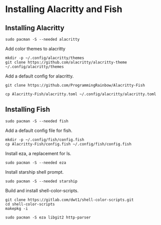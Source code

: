 # Installing Alacritty and Fish
## Installing Alacritty
```
sudo pacman -S --needed alacritty
```
Add color themes to alacritty
```
mkdir -p ~/.config/alacritty/themes
git clone https://github.com/alacritty/alacritty-theme ~/.config/alacritty/themes
```
Add a default config for alacritty.
```
git clone https://github.com/ProgrammingRainbow/Alacritty-Fish
```
```
cp Alacritty-Fish/alacritty.toml ~/.config/alacritty/alacritty.toml
```
## Installing Fish
```
sudo pacman -S --needed fish
```
Add a default config file for fish.
```
mkdir -p ~/.config/fish/config.fish
cp Alacritty-Fish/config.fish ~/.config/fish/config.fish
```
Install eza, a replacement for ls.
```
sudo pacman -S --needed eza
```
Install starship shell prompt.
```
sudo pacman -S --needed starship
```
Build and install shell-color-scripts.
```
git clone https://gitlab.com/dwt1/shell-color-scripts.git
cd shell-color-scripts
makepkg -i
```




```
sudo pacman -S eza libgit2 http-parser
```
